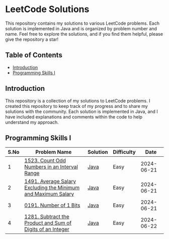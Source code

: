 # LeetCode Solutions

This repository contains my solutions to various LeetCode problems. Each solution is implemented in Java and is organized by problem number and name. Feel free to explore the solutions, and if you find them helpful, please give the repository a star!

## Table of Contents

- [Introduction](https://github.com/Rajendran2201/Leetcode-Solutions/tree/main)
- [Programming Skills I](https://github.com/Rajendran2201/Leetcode-Solutions/tree/main/Programming%20Skills%20I)


## Introduction

This repository is a collection of my solutions to LeetCode problems. I created this repository to keep track of my progress and to share my solutions with the community. Each solution is implemented in Java, and I have included explanations and comments within the code to help understand my approach.

## Programming Skills I

| S.No  | Problem Name                                                                                       | Solution                          | Difficulty | Date       |
|----|-----------------------------------------------------------------------------------------------------|-----------------------------------|------------|------------|
| 1  | [1523. Count Odd Numbers in an Interval Range](https://leetcode.com/problems/count-odd-numbers-in-an-interval-range/description/)                                                   | [Java](https://github.com/Rajendran2201/Leetcode-Solutions/tree/main/Programming%20Skills%20I/01%20-%20(1523.%20Count%20Odd%20Numbers%20in%20an%20Interval%20Range))     | Easy       | 2024-06-21 |
| 2  | [1491. Average Salary Excluding the Minimum and Maximum Salary](https://leetcode.com/problems/average-salary-excluding-the-minimum-and-maximum-salary/description/)                                   | [Java]([solutions/AddTwoNumbers.java](https://github.com/Rajendran2201/Leetcode-Solutions/tree/main/Programming%20Skills%20I/02%20-%20(1491.%20Average%20Salary%20Excluding%20the%20Minimum%20and%20Maximum%20Salary))) | Easy     | 2024-06-21 |
| 3  | [0191. Number of 1 Bits](https://leetcode.com/problems/number-of-1-bits/description/)                                   | [Java]([[solutions/AddTwoNumbers.java](https://github.com/Rajendran2201/Leetcode-Solutions/tree/main/Programming%20Skills%20I/02%20-%20(1491.%20Average%20Salary%20Excluding%20the%20Minimum%20and%20Maximum%20Salary))](https://github.com/Rajendran2201/Leetcode-Solutions/tree/main/Programming%20Skills%20I/03%20-%20(0191.%20Number%20of%201%20Bits))) | Easy     | 2024-06-21 |
| 4 | [1281. Subtract the Product and Sum of Digits of an Integer](https://leetcode.com/problems/subtract-the-product-and-sum-of-digits-of-an-integer/description/)   | [Java](https://github.com/Rajendran2201/Leetcode-Solutions/tree/main/Programming%20Skills%20I/04%20-%20(1281.%20Subtract%20the%20Product%20and%20Sum%20of%20Digits%20of%20an%20Integer)) | Easy | 2024-06-22 |
